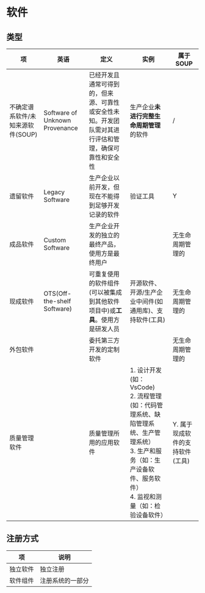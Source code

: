 # 软件
## 类型
| 项	| 英语 | 定义 | 实例 | 属于SOUP |
| - | - | - | - | - |
| 不确定谱系软件/未知来源软件(SOUP) | Software of Unknown Provenance | 已经开发且通常可得到的，但来源、可靠性或安全性未知。开发团队需对其进行评估和管理，确保可靠性和安全性 | 生产企业**未进行完整生命周期管理**的软件 | / |
| 遗留软件 | Legacy Software | 生产企业以前开发，但现在不能得到足够开发记录的软件 | 验证工具 | Y |
| 成品软件 | Custom Software | 生产企业开发的独立的最终产品，使用方是最终用户 |  | 无生命周期管理的 |
| 现成软件 | OTS(Off-the-shelf Software) | 可重复使用的软件组件(可以被集成到其他软件项目中)或**工具**。使用方是研发人员 | 开源软件、开源/生产企业中间件(如通用库)、支持软件(工具) | 无生命周期管理的 |
| 外包软件 |  | 委托第三方开发的定制软件 |  | 无生命周期管理的 |
| 质量管理软件 |  | 质量管理所用的应用软件 | 1. 设计开发(如：VsCode) <br> 2. 流程管理(如：代码管理系统、缺陷管理系统、生产管理系统）<br> 3. 生产和服务（如：生产设备软件、服务软件）<br> 4. 监视和测量（如：检验设备软件） | Y. 属于现成软件的支持软件(工具) |

## 注册方式
| 项	| 说明 |
| - | - |
| 独立软件	| 独立注册 |
| 软件组件	| 注册系统的一部分 |
